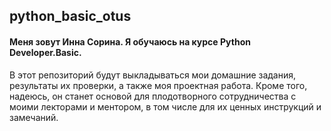 ## python_basic_otus

#### Меня зовут Инна Сорина. Я обучаюсь на курсе Python Developer.Basic.
В этот репозиторий будут выкладываться  мои домашние задания, результаты их проверки,
а также моя проектная работа. Кроме того, надеюсь, он станет основой для плодотворного сотрудничества с моими 
лекторами и ментором, в том числе для их ценных инструкций и замечаний.
